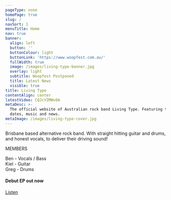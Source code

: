 ```yaml
---
pageType: none
homePage: true
slug: /
navSort: 1
menuTitle: Home
nav: true
banner:
  align: left
  button: ''
  buttonColour: light
  buttonLink: 'https://www.woopfest.com.au/'
  fullWidth: true
  image: /images/living-type-banner.jpg
  overlay: light
  subtitle: Woopfest Postponed
  title: Latest News
  visible: true
title: Living Type
contentAlign: center
latestVideo: CQJcYZMWv0A
metaDesc: >-
  The official website of Australian rock band Living Type. Featuring tour
  dates, music and news.
metaImage: /images/living-type-cover.jpg
---
```

Brisbane based alternative rock band. With straight hitting guitar and drums, and honest vocals, to deliver their driving sound!

MEMBERS

Ben - Vocals / Bass<br/>
Kiel - Guitar<br/>
Greg - Drums<br/>



<div class="card text-white bg-dark mb-3">

<div class="card-body">

<h4 class="card-title">Debut EP out now</h4>

<a href="/music" class="btn btn-outline-warning">Listen</a>

  </div>

</div>
